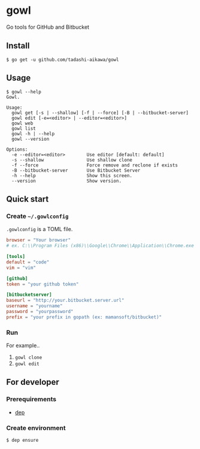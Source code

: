 gowl
====

Go tools for GitHub and Bitbucket


Install
-------

```
$ go get -u github.com/tadashi-aikawa/gowl
```


Usage
-----

```
$ gowl --help
Gowl.

Usage:
  gowl get [-s | --shallow] [-f | --force] [-B | --bitbucket-server]
  gowl edit [-e=<editor> | --editor=<editor>]
  gowl web
  gowl list
  gowl -h | --help
  gowl --version

Options:
  -e --editor=<editor>        Use editor [default: default]
  -s --shallow                Use shallow clone
  -f --force                  Force remove and reclone if exists
  -B --bitbucket-server       Use Bitbucket Server
  -h --help                   Show this screen.
  --version                   Show version.
```


Quick start
-----------

### Create `~/.gowlconfig`

`.gowlconfig` is a TOML file.

```toml
browser = "Your browser"
# ex. C:\\Program Files (x86)\\Google\\Chrome\\Application\\Chrome.exe

[tools]
default = "code"
vim = "vim"

[github]
token = "your github token"

[bitbucketserver]
baseurl = "http://your.bitbucket.server.url"
username = "yourname"
password = "yourpassword"
prefix = "your prefix in gopath (ex: mamansoft/bitbucket)"
```


### Run

For example..

1. `gowl clone`
2. `gowl edit`


For developer
-------------

### Prerequirements

* [dep](https://golang.github.io/dep/)


### Create environment

```
$ dep ensure
```
